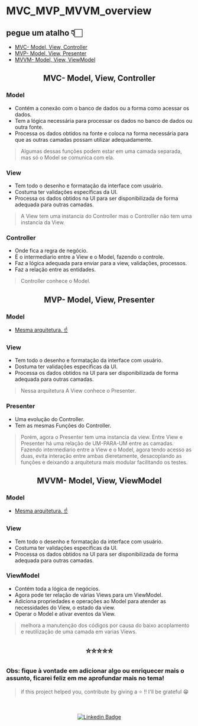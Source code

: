 # MVC_MVP_MVVM_overview

<h2> pegue um atalho 👇🏻</h2>   
 
- [MVC- Model, View, Controller](#mvc--model-view-controller)
- [MVP- Model, View, Presenter](#mvp--model-view-presenter)
- [MVVM- Model, View, ViewModel](#mvvm--model-view-viewmodel)   



<h2 align="center">MVC- Model, View, Controller</h2>   
   
   ### Model  
   * Contém a conexão com o banco de dados ou a forma como acessar os dados.
   * Tem a lógica necessária para processar os dados no banco de dados ou outra fonte.
   * Processa os dados obtidos na fonte e coloca na forma necessária para que as outras camadas possam utilizar adequadamente.
   >Algumas dessas funções podem estar em uma camada separada, mas só o Model se comunica com ela.
   
   ### View   
   * Tem todo o desenho e formatação da interface com usuário.
   * Costuma ter validações específicas da UI.
   * Processa os dados obtidos na UI para ser disponibilizada de forma adequada para outras camadas.
   >A View tem uma instancia do Controller mas o Controller não tem uma instancia da View.
   
   ### Controller  
   * Onde fica a regra de negócio. 
   * É o intermediario entre a View e o Model, fazendo o controle.
   * Faz a lógica adequada para enviar para a view, validações, processos.
   * Faz a relação entre as entidades.
   >Controller conhece o Model.
   
   <h2 align="center">MVP- Model, View, Presenter</h2>   
   
   ### Model   
   * [Mesma arquitetura. ☝️](#model)
   
   ### View   
   * Tem todo o desenho e formatação da interface com usuário.
   * Dostuma ter validações específicas da UI.
   * Processa os dados obtidos na UI para ser disponibilizada de forma adequada para outras camadas.
   >Nessa arquitetura A View conhece o Presenter.
   
   ### Presenter  
   * Uma evolução do Controller.
   * Tem as mesmas Funções do Controller.
   >Porém, agora  o Presenter tem uma instancia da view.
   >Entre View e Presenter há uma relação de UM-PARA-UM entre as camadas.
   >Fazendo intermediario entre a View e o Model, agora tendo acesso as duas, evita interação entre ambas dieretamente, desacoplando as funções e deixando a arquitetura mais modular facilitando os testes.
   
   <h2 align="center">MVVM- Model, View, ViewModel</h2>   
   
   ### Model   
   * [Mesma arquitetura. ☝️](#model)
   
   ### View   
   * Tem todo o desenho e formatação da interface com usuário.
   * Costuma ter validações específicas da UI.
   * Processa os dados obtidos na UI para ser disponibilizada de forma adequada para outras camadas.
   
   ### ViewModel  
   * Contém toda a lógica de negócios.
   * Agora  pode ter relação de várias Views para um ViewModel.
   * Adiciona propriedades e operações ao Model para atender as necessidades do View, o estado da view. 
   * Operar o Model e ativar eventos da View.
   > melhora a manutenção dos códigos por causa do baixo acoplamento e reutilização de uma camada em varias Views.
   
   <h2 align="center">⭐️⭐️⭐️⭐️⭐️</h2> 
   
   ### Obs: fique à vontade em adicionar algo ou enriquecer mais o assunto, ficarei feliz em me aprofundar mais no tema!   

   
 >if this project helped you, contribute by giving a ⭐ !! I'll be grateful 😁      

</br>   
<div align="center">   
  
   [![Linkedin Badge](https://img.shields.io/badge/-weslei%20tiago-292929?style=flat-square&logo=Linkedin&logoColor=white&link=https://www.linkedin.com/in/weslei-tiago-53b47a208/)](https://www.linkedin.com/in/weslei-tiago-53b47a208/)   
  
   </div>
  
   
